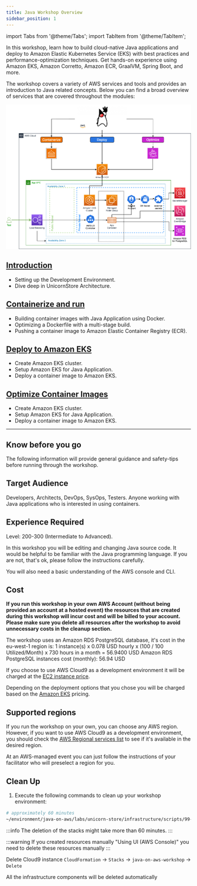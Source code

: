```yaml
---
title: Java Workshop Overview
sidebar_position: 1
---
```

import Tabs from '@theme/Tabs';
import TabItem from '@theme/TabItem';

In this workshop, learn how to build cloud-native Java applications and deploy to Amazon Elastic Kubernetes Service (EKS) with best practices and performance-optimization techniques. Get hands-on experience using Amazon EKS, Amazon Corretto, Amazon ECR, GraalVM, Spring Boot, and more.

The workshop covers a variety of AWS services and tools and provides an introduction to Java related concepts. Below you can find a broad overview of services that are covered throughout the modules:

![java-on-aws-eks](./images/java-on-amazon-eks.png)

## [Introduction](introduction/java/workshop-setup.md)

- Setting up the Development Environment.
- Dive deep in UnicornStore Architecture.

## [Containerize and run](containers/java/build-image.md)

- Building container images with Java Application using Docker.
- Optimizing a Dockerfile with a multi-stage build.
- Pushing a container image to Amazon Elastic Container Registry (ECR).

## [Deploy to Amazon EKS](eks/java/create-cluster.md)

- Create Amazon EKS cluster.
- Setup Amazon EKS for Java Application.
- Deploy a container image to Amazon EKS.

## [Optimize Container Images](optimizations/java/optimize.md)

- Create Amazon EKS cluster.
- Setup Amazon EKS for Java Application.
- Deploy a container image to Amazon EKS.

---
## Know before you go

The following information will provide general guidance and safety-tips before running through the workshop.

## Target Audience

Developers, Architects, DevOps, SysOps, Testers. Anyone working with Java applications who is interested in using containers.

## Experience Required

Level: 200-300 (Intermediate to Advanced).

In this workshop you will be editing and changing Java source code. It would be helpful to be familiar with the Java programming language. If you are not, that's ok, please follow the instructions carefully.

You will also need a basic understanding of the AWS console and CLI.

## Cost

**If you run this workshop in your own AWS Account (without being provided an account at a hosted event) the resources that are created during this workshop will incur cost and will be billed to your account. Please make sure you delete all resources after the workshop to avoid unnecessary costs in the cleanup section.**

The workshop uses an Amazon RDS PostgreSQL database, it's cost in the eu-west-1 region is:
1 instance(s) x 0.078 USD hourly x (100 / 100 Utilized/Month) x 730 hours in a month = 56.9400 USD
Amazon RDS PostgreSQL instances cost (monthly): 56.94 USD

If you choose to use AWS Cloud9 as a development environment it will be charged at the [EC2 instance price](https://aws.amazon.com/cloud9/pricing/).

Depending on the deployment options that you chose you will be charged based on the [Amazon EKS](https://aws.amazon.com/eks/pricing/) pricing.

## Supported regions

If you run the workshop on your own, you can choose any AWS region. However, if you want to use AWS Cloud9 as a development
environment, you should check the [AWS Regional services list](https://aws.amazon.com/about-aws/global-infrastructure/regional-product-services/)
to see if it's available in the desired region.

At an AWS-managed event you can just follow the instructions of your facilitator who will preselect a region for you.

## Clean Up

<Tabs>
<TabItem value="own" label="In your own AWS account (Cloud 9)" default>

1. Execute the following commands to clean up your workshop environment:

```bash showLineNumbers
# approximately 60 minutes
~/environment/java-on-aws/labs/unicorn-store/infrastructure/scripts/99-destroy-all.sh
```

:::info
The deletion of the stacks might take more than 60 minutes.
:::

:::warning
If you created resources manually "Using UI (AWS Console)" you need to delete these resources manually
:::

Delete Cloud9 instance `CloudFormation` &rarr; `Stacks` &rarr; `java-on-aws-workshop` &rarr; `Delete`

</TabItem>
<TabItem value="AWS" label="At an AWS hosted event">

All the infrastructure components will be deleted automatically

</TabItem>
</Tabs>
